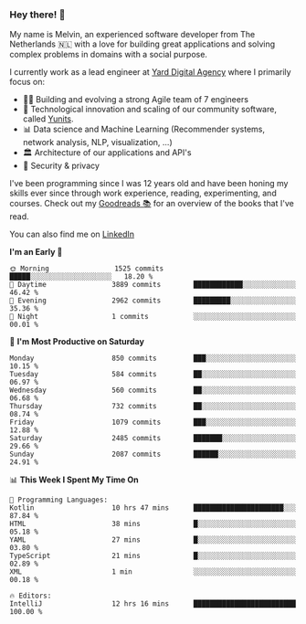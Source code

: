 ### Hey there! 👋

My name is Melvin, an experienced software developer from The Netherlands 🇳🇱 with a love for building great applications and solving complex problems in domains with a social purpose. 

I currently work as a lead engineer at [Yard Digital Agency](https://github.com/yardinternet) where I primarily focus on:

* 👏🏼 Building and evolving a strong Agile team of 7 engineers
* 🚀 Technological innovation and scaling of our community software, called [Yunits](https://www.yunits.com/).
* 📊 Data science and Machine Learning (Recommender systems, network analysis, NLP, visualization, ...)
* 🏛 Architecture of our applications and API's
* 🔐 Security & privacy

I've been programming since I was 12 years old and have been honing my skills ever since through work experience, reading, experimenting, and courses.
Check out my [Goodreads 📚](https://goodreads.com/melvinkoopmans) for an overview of the books that I've read. 

You can also find me on [LinkedIn](https://www.linkedin.com/in/melvinkoopmans)

<!--START_SECTION:waka-->
**I'm an Early 🐤** 

```text
🌞 Morning                1525 commits        █████░░░░░░░░░░░░░░░░░░░░   18.20 % 
🌆 Daytime                3889 commits        ████████████░░░░░░░░░░░░░   46.42 % 
🌃 Evening                2962 commits        █████████░░░░░░░░░░░░░░░░   35.36 % 
🌙 Night                  1 commits           ░░░░░░░░░░░░░░░░░░░░░░░░░   00.01 % 
```
📅 **I'm Most Productive on Saturday** 

```text
Monday                   850 commits         ███░░░░░░░░░░░░░░░░░░░░░░   10.15 % 
Tuesday                  584 commits         ██░░░░░░░░░░░░░░░░░░░░░░░   06.97 % 
Wednesday                560 commits         ██░░░░░░░░░░░░░░░░░░░░░░░   06.68 % 
Thursday                 732 commits         ██░░░░░░░░░░░░░░░░░░░░░░░   08.74 % 
Friday                   1079 commits        ███░░░░░░░░░░░░░░░░░░░░░░   12.88 % 
Saturday                 2485 commits        ███████░░░░░░░░░░░░░░░░░░   29.66 % 
Sunday                   2087 commits        ██████░░░░░░░░░░░░░░░░░░░   24.91 % 
```


📊 **This Week I Spent My Time On** 

```text
💬 Programming Languages: 
Kotlin                   10 hrs 47 mins      ██████████████████████░░░   87.84 % 
HTML                     38 mins             █░░░░░░░░░░░░░░░░░░░░░░░░   05.18 % 
YAML                     27 mins             █░░░░░░░░░░░░░░░░░░░░░░░░   03.80 % 
TypeScript               21 mins             █░░░░░░░░░░░░░░░░░░░░░░░░   02.89 % 
XML                      1 min               ░░░░░░░░░░░░░░░░░░░░░░░░░   00.18 % 

🔥 Editors: 
IntelliJ                 12 hrs 16 mins      █████████████████████████   100.00 % 
```


<!--END_SECTION:waka-->
